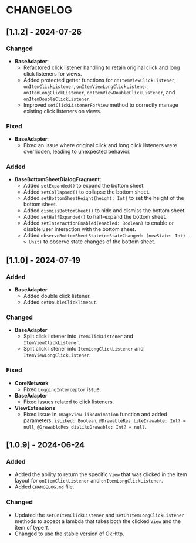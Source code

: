 # CHANGELOG

## [1.1.2] - 2024-07-26
### Changed
- **BaseAdapter**:
  - Refactored click listener handling to retain original click and long click listeners for views.
  - Added protected getter functions for `onItemViewClickListener`, `onItemClickListener`, `onItemViewLongClickListener`, `onItemLongClickListener`, `onItemViewDoubleClickListener`, and `onItemDoubleClickListener`.
  - Improved `setClickListenerForView` method to correctly manage existing click listeners on views.

### Fixed
- **BaseAdapter**:
  - Fixed an issue where original click and long click listeners were overridden, leading to unexpected behavior.

### Added
- **BaseBottomSheetDialogFragment**:
  - Added `setExpanded()` to expand the bottom sheet.
  - Added `setCollapsed()` to collapse the bottom sheet.
  - Added `setBottomSheetHeight(height: Int)` to set the height of the bottom sheet.
  - Added `dismissBottomSheet()` to hide and dismiss the bottom sheet.
  - Added `setHalfExpanded()` to half-expand the bottom sheet.
  - Added `setInteractionEnabled(enabled: Boolean)` to enable or disable user interaction with the bottom sheet.
  - Added `observeBottomSheetState(onStateChanged: (newState: Int) -> Unit)` to observe state changes of the bottom sheet.

## [1.1.0] - 2024-07-19
### Added
- **BaseAdapter**
  - Added double click listener.
  - Added `setDoubleClickTimeout`.

### Changed
- **BaseAdapter**
  - Split click listener into `ItemClickListener` and `ItemViewClickListener`.
  - Split click listener into `ItemLongClickListener` and `ItemViewLongClickListener`.

### Fixed
- **CoreNetwork**
  - Fixed `LoggingInterceptor` issue.
- **BaseAdapter**
  - Fixed issues related to click listeners.
- **ViewExtensions**
  - Fixed issue in `ImageView.likeAnimation` function and added parameters: `isLiked: Boolean`, `@DrawableRes likeDrawable: Int? = null`, `@DrawableRes dislikeDrawable: Int? = null`.

## [1.0.9] - 2024-06-24
### Added
- Added the ability to return the specific `View` that was clicked in the item layout for `onItemClickListener` and `onItemLongClickListener`.
- Added `CHANGELOG.md` file.

### Changed
- Updated the `setOnItemClickListener` and `setOnItemLongClickListener` methods to accept a lambda that takes both the clicked `View` and the item of type `T`.
- Changed to use the stable version of OkHttp.
